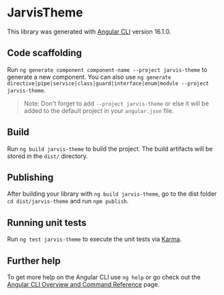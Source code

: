 # JarvisTheme

This library was generated with [Angular CLI](https://github.com/angular/angular-cli) version 16.1.0.

## Code scaffolding

Run `ng generate component component-name --project jarvis-theme` to generate a new component. You can also use `ng generate directive|pipe|service|class|guard|interface|enum|module --project jarvis-theme`.
> Note: Don't forget to add `--project jarvis-theme` or else it will be added to the default project in your `angular.json` file. 

## Build

Run `ng build jarvis-theme` to build the project. The build artifacts will be stored in the `dist/` directory.

## Publishing

After building your library with `ng build jarvis-theme`, go to the dist folder `cd dist/jarvis-theme` and run `npm publish`.

## Running unit tests

Run `ng test jarvis-theme` to execute the unit tests via [Karma](https://karma-runner.github.io).

## Further help

To get more help on the Angular CLI use `ng help` or go check out the [Angular CLI Overview and Command Reference](https://angular.io/cli) page.
